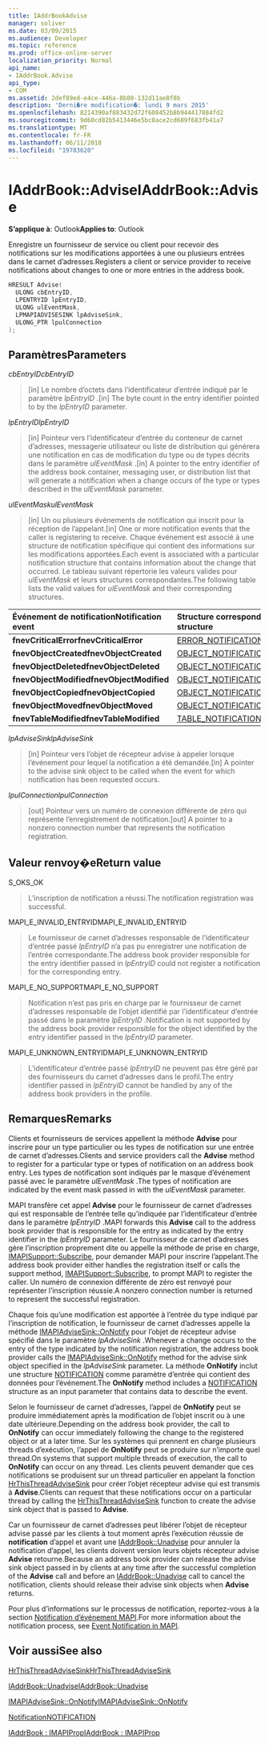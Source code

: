 ```yaml
---
title: IAddrBookAdvise
manager: soliver
ms.date: 03/09/2015
ms.audience: Developer
ms.topic: reference
ms.prod: office-online-server
localization_priority: Normal
api_name:
- IAddrBook.Advise
api_type:
- COM
ms.assetid: 2def89ed-e4ce-446a-8b80-132d11ae8f8b
description: 'Derni�re modification�: lundi 9 mars 2015'
ms.openlocfilehash: 8214390af883432d72f608452b8b944417884fd2
ms.sourcegitcommit: 9d60cd82b5413446e5bc8ace2cd689f683fb41a7
ms.translationtype: MT
ms.contentlocale: fr-FR
ms.lasthandoff: 06/11/2018
ms.locfileid: "19783620"
---
```

# <a name="iaddrbookadvise"></a><span data-ttu-id="8f994-103">IAddrBook::Advise</span><span class="sxs-lookup"><span data-stu-id="8f994-103">IAddrBook::Advise</span></span>

  
  
<span data-ttu-id="8f994-104">**S’applique à**: Outlook</span><span class="sxs-lookup"><span data-stu-id="8f994-104">**Applies to**: Outlook</span></span> 
  
<span data-ttu-id="8f994-105">Enregistre un fournisseur de service ou client pour recevoir des notifications sur les modifications apportées à une ou plusieurs entrées dans le carnet d’adresses.</span><span class="sxs-lookup"><span data-stu-id="8f994-105">Registers a client or service provider to receive notifications about changes to one or more entries in the address book.</span></span>
  
```cpp
HRESULT Advise(
  ULONG cbEntryID,
  LPENTRYID lpEntryID,
  ULONG ulEventMask,
  LPMAPIADVISESINK lpAdviseSink,
  ULONG_PTR lpulConnection
);
```

## <a name="parameters"></a><span data-ttu-id="8f994-106">Paramètres</span><span class="sxs-lookup"><span data-stu-id="8f994-106">Parameters</span></span>

 <span data-ttu-id="8f994-107">_cbEntryID_</span><span class="sxs-lookup"><span data-stu-id="8f994-107">_cbEntryID_</span></span>
  
> <span data-ttu-id="8f994-108">[in] Le nombre d’octets dans l’identificateur d’entrée indiqué par le paramètre _lpEntryID_ .</span><span class="sxs-lookup"><span data-stu-id="8f994-108">[in] The byte count in the entry identifier pointed to by the  _lpEntryID_ parameter.</span></span> 
    
 <span data-ttu-id="8f994-109">_lpEntryID_</span><span class="sxs-lookup"><span data-stu-id="8f994-109">_lpEntryID_</span></span>
  
> <span data-ttu-id="8f994-110">[in] Pointeur vers l’identificateur d’entrée du conteneur de carnet d’adresses, messagerie utilisateur ou liste de distribution qui générera une notification en cas de modification du type ou de types décrits dans le paramètre _ulEventMask_ .</span><span class="sxs-lookup"><span data-stu-id="8f994-110">[in] A pointer to the entry identifier of the address book container, messaging user, or distribution list that will generate a notification when a change occurs of the type or types described in the  _ulEventMask_ parameter.</span></span> 
    
 <span data-ttu-id="8f994-111">_ulEventMask_</span><span class="sxs-lookup"><span data-stu-id="8f994-111">_ulEventMask_</span></span>
  
> <span data-ttu-id="8f994-112">[in] Un ou plusieurs événements de notification qui inscrit pour la réception de l’appelant.</span><span class="sxs-lookup"><span data-stu-id="8f994-112">[in] One or more notification events that the caller is registering to receive.</span></span> <span data-ttu-id="8f994-113">Chaque événement est associé à une structure de notification spécifique qui contient des informations sur les modifications apportées.</span><span class="sxs-lookup"><span data-stu-id="8f994-113">Each event is associated with a particular notification structure that contains information about the change that occurred.</span></span> <span data-ttu-id="8f994-114">Le tableau suivant répertorie les valeurs valides pour _ulEventMask_ et leurs structures correspondantes.</span><span class="sxs-lookup"><span data-stu-id="8f994-114">The following table lists the valid values for  _ulEventMask_ and their corresponding structures.</span></span> 
    
|<span data-ttu-id="8f994-115">**Événement de notification**</span><span class="sxs-lookup"><span data-stu-id="8f994-115">**Notification event**</span></span>|<span data-ttu-id="8f994-116">**Structure correspondante**</span><span class="sxs-lookup"><span data-stu-id="8f994-116">**Corresponding structure**</span></span>|
|:-----|:-----|
|<span data-ttu-id="8f994-117">**fnevCriticalError**</span><span class="sxs-lookup"><span data-stu-id="8f994-117">**fnevCriticalError**</span></span> <br/> |[<span data-ttu-id="8f994-118">ERROR_NOTIFICATION</span><span class="sxs-lookup"><span data-stu-id="8f994-118">ERROR_NOTIFICATION</span></span>](error_notification.md) <br/> |
|<span data-ttu-id="8f994-119">**fnevObjectCreated**</span><span class="sxs-lookup"><span data-stu-id="8f994-119">**fnevObjectCreated**</span></span> <br/> |[<span data-ttu-id="8f994-120">OBJECT_NOTIFICATION</span><span class="sxs-lookup"><span data-stu-id="8f994-120">OBJECT_NOTIFICATION</span></span>](object_notification.md) <br/> |
|<span data-ttu-id="8f994-121">**fnevObjectDeleted**</span><span class="sxs-lookup"><span data-stu-id="8f994-121">**fnevObjectDeleted**</span></span> <br/> |[<span data-ttu-id="8f994-122">OBJECT_NOTIFICATION</span><span class="sxs-lookup"><span data-stu-id="8f994-122">OBJECT_NOTIFICATION</span></span>](object_notification.md) <br/> |
|<span data-ttu-id="8f994-123">**fnevObjectModified**</span><span class="sxs-lookup"><span data-stu-id="8f994-123">**fnevObjectModified**</span></span> <br/> |[<span data-ttu-id="8f994-124">OBJECT_NOTIFICATION</span><span class="sxs-lookup"><span data-stu-id="8f994-124">OBJECT_NOTIFICATION</span></span>](object_notification.md) <br/> |
|<span data-ttu-id="8f994-125">**fnevObjectCopied**</span><span class="sxs-lookup"><span data-stu-id="8f994-125">**fnevObjectCopied**</span></span> <br/> |[<span data-ttu-id="8f994-126">OBJECT_NOTIFICATION</span><span class="sxs-lookup"><span data-stu-id="8f994-126">OBJECT_NOTIFICATION</span></span>](object_notification.md) <br/> |
|<span data-ttu-id="8f994-127">**fnevObjectMoved**</span><span class="sxs-lookup"><span data-stu-id="8f994-127">**fnevObjectMoved**</span></span> <br/> |[<span data-ttu-id="8f994-128">OBJECT_NOTIFICATION</span><span class="sxs-lookup"><span data-stu-id="8f994-128">OBJECT_NOTIFICATION</span></span>](object_notification.md) <br/> |
|<span data-ttu-id="8f994-129">**fnevTableModified**</span><span class="sxs-lookup"><span data-stu-id="8f994-129">**fnevTableModified**</span></span> <br/> |[<span data-ttu-id="8f994-130">TABLE_NOTIFICATION</span><span class="sxs-lookup"><span data-stu-id="8f994-130">TABLE_NOTIFICATION</span></span>](table_notification.md) <br/> |
   
 <span data-ttu-id="8f994-131">_lpAdviseSink_</span><span class="sxs-lookup"><span data-stu-id="8f994-131">_lpAdviseSink_</span></span>
  
> <span data-ttu-id="8f994-132">[in] Pointeur vers l’objet de récepteur advise à appeler lorsque l’événement pour lequel la notification a été demandée.</span><span class="sxs-lookup"><span data-stu-id="8f994-132">[in] A pointer to the advise sink object to be called when the event for which notification has been requested occurs.</span></span>
    
 <span data-ttu-id="8f994-133">_lpulConnection_</span><span class="sxs-lookup"><span data-stu-id="8f994-133">_lpulConnection_</span></span>
  
> <span data-ttu-id="8f994-134">[out] Pointeur vers un numéro de connexion différente de zéro qui représente l’enregistrement de notification.</span><span class="sxs-lookup"><span data-stu-id="8f994-134">[out] A pointer to a nonzero connection number that represents the notification registration.</span></span>
    
## <a name="return-value"></a><span data-ttu-id="8f994-135">Valeur renvoy�e</span><span class="sxs-lookup"><span data-stu-id="8f994-135">Return value</span></span>

<span data-ttu-id="8f994-136">S_OK</span><span class="sxs-lookup"><span data-stu-id="8f994-136">S_OK</span></span> 
  
> <span data-ttu-id="8f994-137">L’inscription de notification a réussi.</span><span class="sxs-lookup"><span data-stu-id="8f994-137">The notification registration was successful.</span></span>
    
<span data-ttu-id="8f994-138">MAPI_E_INVALID_ENTRYID</span><span class="sxs-lookup"><span data-stu-id="8f994-138">MAPI_E_INVALID_ENTRYID</span></span> 
  
> <span data-ttu-id="8f994-139">Le fournisseur de carnet d’adresses responsable de l’identificateur d’entrée passé _lpEntryID_ n’a pas pu enregistrer une notification de l’entrée correspondante.</span><span class="sxs-lookup"><span data-stu-id="8f994-139">The address book provider responsible for the entry identifier passed in  _lpEntryID_ could not register a notification for the corresponding entry.</span></span> 
    
<span data-ttu-id="8f994-140">MAPI_E_NO_SUPPORT</span><span class="sxs-lookup"><span data-stu-id="8f994-140">MAPI_E_NO_SUPPORT</span></span> 
  
> <span data-ttu-id="8f994-141">Notification n’est pas pris en charge par le fournisseur de carnet d’adresses responsable de l’objet identifié par l’identificateur d’entrée passé dans le paramètre _lpEntryID_ .</span><span class="sxs-lookup"><span data-stu-id="8f994-141">Notification is not supported by the address book provider responsible for the object identified by the entry identifier passed in the  _lpEntryID_ parameter.</span></span> 
    
<span data-ttu-id="8f994-142">MAPI_E_UNKNOWN_ENTRYID</span><span class="sxs-lookup"><span data-stu-id="8f994-142">MAPI_E_UNKNOWN_ENTRYID</span></span> 
  
> <span data-ttu-id="8f994-143">L’identificateur d’entrée passé _lpEntryID_ ne peuvent pas être géré par des fournisseurs du carnet d’adresses dans le profil.</span><span class="sxs-lookup"><span data-stu-id="8f994-143">The entry identifier passed in  _lpEntryID_ cannot be handled by any of the address book providers in the profile.</span></span> 
    
## <a name="remarks"></a><span data-ttu-id="8f994-144">Remarques</span><span class="sxs-lookup"><span data-stu-id="8f994-144">Remarks</span></span>

<span data-ttu-id="8f994-145">Clients et fournisseurs de services appellent la méthode **Advise** pour inscrire pour un type particulier ou les types de notification sur une entrée de carnet d’adresses.</span><span class="sxs-lookup"><span data-stu-id="8f994-145">Clients and service providers call the **Advise** method to register for a particular type or types of notification on an address book entry.</span></span> <span data-ttu-id="8f994-146">Les types de notification sont indiqués par le masque d’événement passé avec le paramètre _ulEventMask_ .</span><span class="sxs-lookup"><span data-stu-id="8f994-146">The types of notification are indicated by the event mask passed in with the  _ulEventMask_ parameter.</span></span> 
  
<span data-ttu-id="8f994-147">MAPI transfère cet appel **Advise** pour le fournisseur de carnet d’adresses qui est responsable de l’entrée telle qu’indiquée par l’identificateur d’entrée dans le paramètre _lpEntryID_ .</span><span class="sxs-lookup"><span data-stu-id="8f994-147">MAPI forwards this **Advise** call to the address book provider that is responsible for the entry as indicated by the entry identifier in the  _lpEntryID_ parameter.</span></span> <span data-ttu-id="8f994-148">Le fournisseur de carnet d’adresses gère l’inscription proprement dite ou appelle la méthode de prise en charge, [IMAPISupport::Subscribe](imapisupport-subscribe.md), pour demander MAPI pour inscrire l’appelant.</span><span class="sxs-lookup"><span data-stu-id="8f994-148">The address book provider either handles the registration itself or calls the support method, [IMAPISupport::Subscribe](imapisupport-subscribe.md), to prompt MAPI to register the caller.</span></span> <span data-ttu-id="8f994-149">Un numéro de connexion différente de zéro est renvoyé pour représenter l’inscription réussie.</span><span class="sxs-lookup"><span data-stu-id="8f994-149">A nonzero connection number is returned to represent the successful registration.</span></span>
  
<span data-ttu-id="8f994-150">Chaque fois qu’une modification est apportée à l’entrée du type indiqué par l’inscription de notification, le fournisseur de carnet d’adresses appelle la méthode [IMAPIAdviseSink::OnNotify](imapiadvisesink-onnotify.md) pour l’objet de récepteur advise spécifié dans le paramètre _lpAdviseSink_ .</span><span class="sxs-lookup"><span data-stu-id="8f994-150">Whenever a change occurs to the entry of the type indicated by the notification registration, the address book provider calls the [IMAPIAdviseSink::OnNotify](imapiadvisesink-onnotify.md) method for the advise sink object specified in the  _lpAdviseSink_ parameter.</span></span> <span data-ttu-id="8f994-151">La méthode **OnNotify** inclut une structure [NOTIFICATION](notification.md) comme paramètre d’entrée qui contient des données pour l’événement.</span><span class="sxs-lookup"><span data-stu-id="8f994-151">The **OnNotify** method includes a [NOTIFICATION](notification.md) structure as an input parameter that contains data to describe the event.</span></span> 
  
<span data-ttu-id="8f994-152">Selon le fournisseur de carnet d’adresses, l’appel de **OnNotify** peut se produire immédiatement après la modification de l’objet inscrit ou à une date ultérieure.</span><span class="sxs-lookup"><span data-stu-id="8f994-152">Depending on the address book provider, the call to **OnNotify** can occur immediately following the change to the registered object or at a later time.</span></span> <span data-ttu-id="8f994-153">Sur les systèmes qui prennent en charge plusieurs threads d’exécution, l’appel de **OnNotify** peut se produire sur n’importe quel thread.</span><span class="sxs-lookup"><span data-stu-id="8f994-153">On systems that support multiple threads of execution, the call to **OnNotify** can occur on any thread.</span></span> <span data-ttu-id="8f994-154">Les clients peuvent demander que ces notifications se produisent sur un thread particulier en appelant la fonction [HrThisThreadAdviseSink](hrthisthreadadvisesink.md) pour créer l’objet récepteur advise qui est transmis à **Advise**.</span><span class="sxs-lookup"><span data-stu-id="8f994-154">Clients can request that these notifications occur on a particular thread by calling the [HrThisThreadAdviseSink](hrthisthreadadvisesink.md) function to create the advise sink object that is passed to **Advise**.</span></span> 
  
<span data-ttu-id="8f994-155">Car un fournisseur de carnet d’adresses peut libérer l’objet de récepteur advise passé par les clients à tout moment après l’exécution réussie de **notification** d’appel et avant une [IAddrBook::Unadvise](iaddrbook-unadvise.md) pour annuler la notification d’appel, les clients doivent version leurs objets récepteur advise **Advise** retourne.</span><span class="sxs-lookup"><span data-stu-id="8f994-155">Because an address book provider can release the advise sink object passed in by clients at any time after the successful completion of the **Advise** call and before an [IAddrBook::Unadvise](iaddrbook-unadvise.md) call to cancel the notification, clients should release their advise sink objects when **Advise** returns.</span></span> 
  
<span data-ttu-id="8f994-156">Pour plus d’informations sur le processus de notification, reportez-vous à la section [Notification d’événement MAPI](event-notification-in-mapi.md).</span><span class="sxs-lookup"><span data-stu-id="8f994-156">For more information about the notification process, see [Event Notification in MAPI](event-notification-in-mapi.md).</span></span>
  
## <a name="see-also"></a><span data-ttu-id="8f994-157">Voir aussi</span><span class="sxs-lookup"><span data-stu-id="8f994-157">See also</span></span>



[<span data-ttu-id="8f994-158">HrThisThreadAdviseSink</span><span class="sxs-lookup"><span data-stu-id="8f994-158">HrThisThreadAdviseSink</span></span>](hrthisthreadadvisesink.md)
  
[<span data-ttu-id="8f994-159">IAddrBook::Unadvise</span><span class="sxs-lookup"><span data-stu-id="8f994-159">IAddrBook::Unadvise</span></span>](iaddrbook-unadvise.md)
  
[<span data-ttu-id="8f994-160">IMAPIAdviseSink::OnNotify</span><span class="sxs-lookup"><span data-stu-id="8f994-160">IMAPIAdviseSink::OnNotify</span></span>](imapiadvisesink-onnotify.md)
  
[<span data-ttu-id="8f994-161">Notification</span><span class="sxs-lookup"><span data-stu-id="8f994-161">NOTIFICATION</span></span>](notification.md)
  
[<span data-ttu-id="8f994-162">IAddrBook : IMAPIProp</span><span class="sxs-lookup"><span data-stu-id="8f994-162">IAddrBook : IMAPIProp</span></span>](iaddrbookimapiprop.md)

